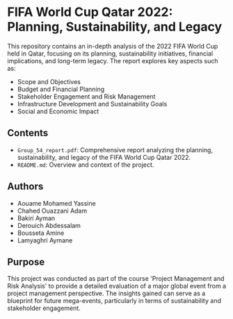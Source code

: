 # FIFA World Cup Qatar 2022: Planning, Sustainability, and Legacy

This repository contains an in-depth analysis of the 2022 FIFA World Cup held in Qatar, focusing on its planning, sustainability initiatives, financial implications, and long-term legacy. The report explores key aspects such as:
- Scope and Objectives
- Budget and Financial Planning
- Stakeholder Engagement and Risk Management
- Infrastructure Development and Sustainability Goals
- Social and Economic Impact

## Contents
- `Group_54_report.pdf`: Comprehensive report analyzing the planning, sustainability, and legacy of the FIFA World Cup Qatar 2022.
- `README.md`: Overview and context of the project.

## Authors
- Aouame Mohamed Yassine
- Chahed Ouazzani Adam
- Bakiri Ayman
- Derouich Abdessalam
- Bousseta Amine
- Lamyaghri Aymane

## Purpose
This project was conducted as part of the course 'Project Management and Risk Analysis' to provide a detailed evaluation of a major global event from a project management perspective. The insights gained can serve as a blueprint for future mega-events, particularly in terms of sustainability and stakeholder engagement.
